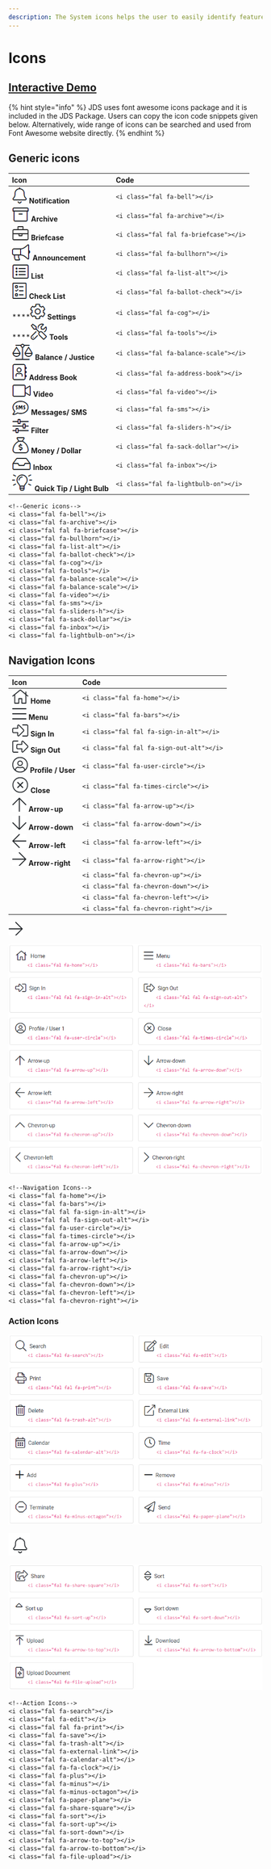 ```yaml
---
description: The System icons helps the user to easily identify features and functions.
---
```


# Icons

## [Interactive Demo](http://cloud.crimsonlogic.com/2021/website/jds/v1/components.html#icons-wrapper)

{% hint style="info" %}
JDS uses font awesome icons package and it is included in the JDS Package. Users can copy the icon code snippets given below. Alternatively, wide range of icons can be searched and used from Font Awesome website directly.
{% endhint %}

## Generic icons

| Icon | Code |
| :--- | :--- |
| ![](../.gitbook/assets/image%20%28158%29.png) **Notification** | `<i class="fal fa-bell"></i>` |
| ![](../.gitbook/assets/image%20%28157%29.png) **Archive** | `<i class="fal fa-archive"></i>` |
| ![](../.gitbook/assets/image%20%28166%29.png) **Briefcase** | `<i class="fal fal fa-briefcase"></i>` |
| ![](../.gitbook/assets/image%20%28155%29.png) **Announcement** | `<i class="fal fa-bullhorn"></i>` |
| ![](../.gitbook/assets/image%20%28167%29.png)  **List** | `<i class="fal fa-list-alt"></i>` |
| ![](../.gitbook/assets/image%20%28178%29.png)  **Check List** | `<i class="fal fa-ballot-check"></i>` |
| \*\*\*\*![](../.gitbook/assets/image%20%28162%29.png)  **Settings** | `<i class="fal fa-cog"></i>` |
| \*\*\*\*![](../.gitbook/assets/image%20%28161%29.png)  **Tools** | `<i class="fal fa-tools"></i>` |
| ![](../.gitbook/assets/image%20%28163%29.png) **Balance / Justice** | `<i class="fal fa-balance-scale"></i>` |
| ![](../.gitbook/assets/image%20%28171%29.png)    **Address Book** | `<i class="fal fa-address-book"></i>` |
| ![](../.gitbook/assets/image%20%28173%29.png)  **Video** | `<i class="fal fa-video"></i>` |
| ![](../.gitbook/assets/image%20%28179%29.png)    **Messages/ SMS** | `<i class="fal fa-sms"></i>` |
| ![](../.gitbook/assets/image%20%28154%29.png)    **Filter** | `<i class="fal fa-sliders-h"></i>` |
| ![](../.gitbook/assets/image%20%28176%29.png)    **Money / Dollar** | `<i class="fal fa-sack-dollar"></i>` |
| ![](../.gitbook/assets/image%20%28175%29.png)   **Inbox** | `<i class="fal fa-inbox"></i>` |
| ![](../.gitbook/assets/image%20%28156%29.png)   **Quick Tip / Light Bulb** | `<i class="fal fa-lightbulb-on"></i>` |

```text
<!--Generic icons-->
<i class="fal fa-bell"></i>
<i class="fal fa-archive"></i>
<i class="fal fal fa-briefcase"></i>
<i class="fal fa-bullhorn"></i>
<i class="fal fa-list-alt"></i>
<i class="fal fa-ballot-check"></i>
<i class="fal fa-cog"></i>
<i class="fal fa-tools"></i>
<i class="fal fa-balance-scale"></i>
<i class="fal fa-balance-scale"></i>
<i class="fal fa-video"></i>
<i class="fal fa-sms"></i>
<i class="fal fa-sliders-h"></i>
<i class="fal fa-sack-dollar"></i>
<i class="fal fa-inbox"></i>
<i class="fal fa-lightbulb-on"></i>
```

## Navigation Icons

| Icon | Code |
| :--- | :--- |
| ![](../.gitbook/assets/image%20%28180%29.png)   **Home** | `<i class="fal fa-home"></i>` |
| ![](../.gitbook/assets/image%20%28169%29.png)    **Menu** | `<i class="fal fa-bars"></i>` |
| ![](../.gitbook/assets/image%20%28172%29.png)   **Sign In** | `<i class="fal fal fa-sign-in-alt"></i>` |
| ![](../.gitbook/assets/image%20%28165%29.png)   **Sign Out** | `<i class="fal fal fa-sign-out-alt"></i>` |
| ![](../.gitbook/assets/image%20%28151%29.png)   **Profile / User** | `<i class="fal fa-user-circle"></i>` |
| ![](../.gitbook/assets/image%20%28170%29.png)   **Close** | `<i class="fal fa-times-circle"></i>` |
| ![](../.gitbook/assets/image%20%28164%29.png)    **Arrow-up** | `<i class="fal fa-arrow-up"></i>` |
| ![](../.gitbook/assets/image%20%28168%29.png)   **Arrow-down** | `<i class="fal fa-arrow-down"></i>` |
| ![](../.gitbook/assets/image%20%28159%29.png)   **Arrow-left** | `<i class="fal fa-arrow-left"></i>` |
| ![](../.gitbook/assets/image%20%28160%29.png)   **Arrow-right** | `<i class="fal fa-arrow-right"></i>` |
|  | `<i class="fal fa-chevron-up"></i>` |
|  | `<i class="fal fa-chevron-down"></i>` |
|  | `<i class="fal fa-chevron-left"></i>` |
|  | `<i class="fal fa-chevron-right"></i>` |

![](../.gitbook/assets/image%20%28160%29.png)



![](../.gitbook/assets/image%20%28104%29.png)

```text
<!--Navigation Icons-->
<i class="fal fa-home"></i>
<i class="fal fa-bars"></i>
<i class="fal fal fa-sign-in-alt"></i>
<i class="fal fal fa-sign-out-alt"></i>
<i class="fal fa-user-circle"></i>
<i class="fal fa-times-circle"></i>
<i class="fal fa-arrow-up"></i>
<i class="fal fa-arrow-down"></i>
<i class="fal fa-arrow-left"></i>
<i class="fal fa-arrow-right"></i>
<i class="fal fa-chevron-up"></i>
<i class="fal fa-chevron-down"></i>
<i class="fal fa-chevron-left"></i>
<i class="fal fa-chevron-right"></i>
```

### Action Icons

![](../.gitbook/assets/image%20%28112%29.png)

![](../.gitbook/assets/image%20%28105%29.png)

![](../.gitbook/assets/image%20%28109%29.png)

```text
<!--Action Icons-->
<i class="fal fa-search"></i>
<i class="fal fa-edit"></i>
<i class="fal fal fa-print"></i>
<i class="fal fa-save"></i>
<i class="fal fa-trash-alt"></i>
<i class="fal fa-external-link"></i>
<i class="fal fa-calendar-alt"></i>
<i class="fal fa-fa-clock"></i>
<i class="fal fa-plus"></i>
<i class="fal fa-minus"></i>
<i class="fal fa-minus-octagon"></i>
<i class="fal fa-paper-plane"></i>
<i class="fal fa-share-square"></i>
<i class="fal fa-sort"></i>
<i class="fal fa-sort-up"></i>
<i class="fal fa-sort-down"></i>
<i class="fal fa-arrow-to-top"></i>
<i class="fal fa-arrow-to-bottom"></i>
<i class="fal fa-file-upload"></i>
```

